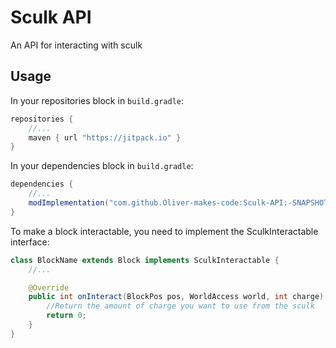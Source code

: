 # Sculk API
An API for interacting with sculk

## Usage

In your repositories block in `build.gradle`:
```groovy
repositories {
    //...
    maven { url "https://jitpack.io" }
}
```

In your dependencies block in `build.gradle`:
```groovy
dependencies {
    //...
    modImplementation("com.github.Oliver-makes-code:Sculk-API:-SNAPSHOT")
}
```

To make a block interactable, you need to implement the SculkInteractable interface:
```java
class BlockName extends Block implements SculkInteractable {
    //...

    @Override
    public int onInteract(BlockPos pos, WorldAccess world, int charge) {
        //Return the amount of charge you want to use from the sculk
        return 0;
    }
}
```
